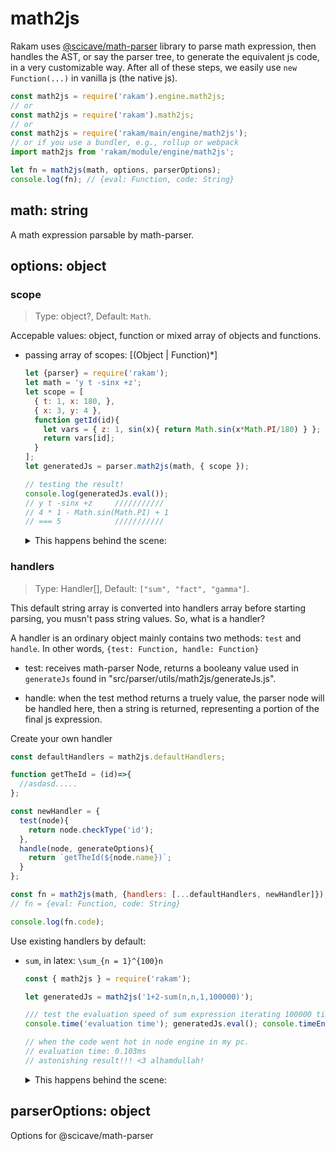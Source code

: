 ﻿# math2js

Rakam uses [@scicave/math-parser](https://npmjs.com/package/@scicave/math-parser) library to parse math expression, then handles the AST, or say the parser tree, to generate the equivalent js code, in a very customizable way. After all of these steps, we easily use `new Function(...)` in vanilla js (the native js).

```js
const math2js = require('rakam').engine.math2js;
// or
const math2js = require('rakam').math2js;
// or
const math2js = require('rakam/main/engine/math2js');
// or if you use a bundler, e.g., rollup or webpack
import math2js from 'rakam/module/engine/math2js';

let fn = math2js(math, options, parserOptions);
console.log(fn); // {eval: Function, code: String}
```

## math: string

A math expression parsable by math-parser.

## options: object

### scope
>  Type: object?, Default: `Math`.

Accepable values: object, function or mixed array of objects and functions.

- passing array of scopes: [(Object | Function)*]

  ```js
  let {parser} = require('rakam');
  let math = 'y t -sinx +z';
  let scope = [
    { t: 1, x: 180, },
    { x: 3, y: 4 },
    function getId(id){
      let vars = { z: 1, sin(x){ return Math.sin(x*Math.PI/180) } };
      return vars[id];
    }
  ];
  let generatedJs = parser.math2js(math, { scope });

  // testing the result!
  console.log(generatedJs.eval());
  // y t -sinx +z     ///////////
  // 4 * 1 - Math.sin(Math.PI) + 1
  // === 5            ///////////
  ```

  <details><summary>This happens behind the scene:</summary>

  ```js
  // behind the scene
  let scope = [
    { t: 1, x: 180, },
    { x: 3, y: 4 },
    function getId(id){
      let vars = { z: 1, sin(x){ return Math.sin(x*Math.PI/180) } };
      return vars[id];
    }
  ];

  generatedJs.eval = (function anonymous(scope) {
    function __scicave_rakam_getId__(id) {
      if (typeof scope[0] === 'object' && scope[0].hasOwnProperty(id)) {
        return scope[0][id];
      }
      else if (typeof scope[0] === 'function' && (a = scope[0](id)) && a !== undefined) {
        return a;
      }
      else if (typeof scope[1] === 'object' && scope[1].hasOwnProperty(id)) {
        return scope[1][id];
      }
      else if (typeof scope[1] === 'function' && (a = scope[1](id)) && a !== undefined) {
        return a;
      }
      else if (typeof scope[2] === 'object' && scope[2].hasOwnProperty(id)) {
        return scope[2][id];
      }
      else if (typeof scope[2] === 'function' && (a = scope[2](id)) && a !== undefined) {
        return a;
      }
      else {
        throw new Error('the scope array has no valid scope in it.');
      }
    }
    return ()=>__scicave_rakam_getId__('y') * __scicave_rakam_getId__('t') - __scicave_rakam_getId__('sin')(__scicave_rakam_getId__('x')) + __scicave_rakam_getId__('z');
  })(scope);
  ```
  </details>

### handlers
> Type: Handler[], Default: `["sum", "fact", "gamma"]`.

This default string array is converted into handlers array before starting parsing, you musn't pass string values. So, what is a handler?

A handler is an ordinary object mainly contains two methods: `test` and `handle`. In other words, `{test: Function, handle: Function}`

- test: receives math-parser Node, returns a booleany value used in `generateJs` found in "src/parser/utils/math2js/generateJs.js".

- handle: when the test method returns a truely value, the parser node will be handled here, then a string is returned, representing a portion of the final js expression.

Create your own handler

```js
const defaultHandlers = math2js.defaultHandlers;

function getTheId = (id)=>{
  //asdasd.....
};

const newHandler = {
  test(node){
    return node.checkType('id');
  },
  handle(node, generateOptions){
    return `getTheId(${node.name})`;
  }
};

const fn = math2js(math, {handlers: [...defaultHandlers, newHandler]});
// fn = {eval: Function, code: String}

console.log(fn.code);
```

Use existing handlers by default:

- `sum`, in latex: `\sum_{n = 1}^{100}n`

  ```js
  const { math2js } = require('rakam');

  let generatedJs = math2js('1+2-sum(n,n,1,100000)');

  /// test the evaluation speed of sum expression iterating 100000 time.
  console.time('evaluation time'); generatedJs.eval(); console.timeEnd('evaluation time');

  // when the code went hot in node engine in my pc.
  // evaluation time: 0.103ms
  // astonishing result!!! <3 alhamdullah!
  ```

  <details><summary>This happens behind the scene:</summary>
  ```js
  // this happens behind the scene:
  let func = eval(generatedJs.code);
  // or
  let func = (scope)=>{
    // scope is the passed object to math2js or by default is Math
    function __scicave_rakam_egvjeuqa__(){
      let _ = 0
      for(var n = 1; n <= 100000; n++){
        _ += n;
      }
      return _; 
    }
    return ()=>1 + 2 - __scicave_rakam_egvjeuqa__();
  }
  generatedJs.eval = func(Math);
  ```
  </details>

## parserOptions: object

Options for @scicave/math-parser

